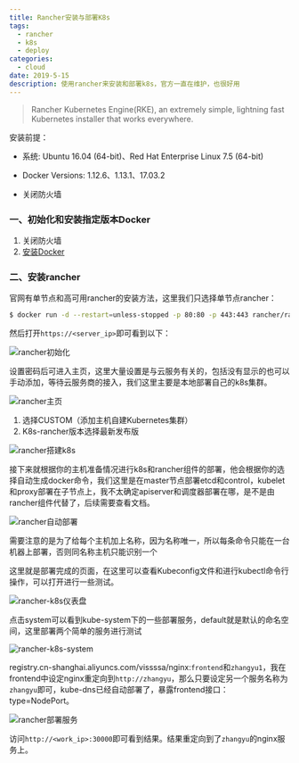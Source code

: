 ```yaml
---
title: Rancher安装与部署K8s
tags:
  - rancher
  - k8s
  - deploy
categories:
  - cloud
date: 2019-5-15
description: 使用rancher来安装和部署k8s，官方一直在维护，也很好用
---
```


> Rancher Kubernetes Engine(RKE), an extremely simple, lightning fast Kubernetes installer that works everywhere.

安装前提：

- 系统: Ubuntu 16.04 (64-bit)、Red Hat Enterprise Linux 7.5 (64-bit)

- Docker Versions: 1.12.6、1.13.1、17.03.2

- 关闭防火墙


### 一、初始化和安装指定版本Docker

1. 关闭防火墙
2. [安装Docker](指定版本安装Docker.md)



### 二、安装rancher

官网有单节点和高可用rancher的安装方法，这里我们只选择单节点rancher：

```bash
$ docker run -d --restart=unless-stopped -p 80:80 -p 443:443 rancher/rancher
```

然后打开`https://<server_ip>`即可看到以下：

![rancher初始化](https://vissssa-imgs-1252712312.cos.ap-shanghai.myqcloud.com/pics/rancher%E5%88%9D%E5%A7%8B%E5%8C%96.png)

设置密码后可进入主页，这里大量设置是与云服务有关的，包括没有显示的也可以手动添加，等待云服务商的接入，我们这里主要是本地部署自己的k8s集群。

![rancher主页](https://vissssa-imgs-1252712312.cos.ap-shanghai.myqcloud.com/pics/rancher%E4%B8%BB%E9%A1%B5.png)

1. 选择CUSTOM（添加主机自建Kubernetes集群）
2. K8s-rancher版本选择最新发布版

![rancher搭建k8s](https://vissssa-imgs-1252712312.cos.ap-shanghai.myqcloud.com/pics/rancher%E6%90%AD%E5%BB%BAk8s.png)

 接下来就根据你的主机准备情况进行k8s和rancher组件的部署，他会根据你的选择自动生成docker命令，我们这里是在master节点部署etcd和control，kubelet和proxy部署在子节点上，我不太确定apiserver和调度器部署在哪，是不是由rancher组件代替了，后续需要查看文档。

![rancher自动部署](https://vissssa-imgs-1252712312.cos.ap-shanghai.myqcloud.com/pics/rancher%E8%87%AA%E5%8A%A8%E9%83%A8%E7%BD%B2.png)

需要注意的是为了给每个主机加上名称，因为名称唯一，所以每条命令只能在一台机器上部署，否则同名称主机只能识别一个

这里就是部署完成的页面，在这里可以查看Kubeconfig文件和进行kubectl命令行操作，可以打开进行一些测试。

![rancher-k8s仪表盘](https://vissssa-imgs-1252712312.cos.ap-shanghai.myqcloud.com/pics/rancher%E4%BB%AA%E8%A1%A8%E7%9B%98.png)

点击system可以看到kube-system下的一些部署服务，default就是默认的命名空间，这里部署两个简单的服务进行测试

![rancher-k8s-system](https://vissssa-imgs-1252712312.cos.ap-shanghai.myqcloud.com/pics/rancher-k8s-system.png)

registry.cn-shanghai.aliyuncs.com/vissssa/nginx:`frontend`和`zhangyu1`，我在frontend中设定nginx重定向到`http://zhangyu`，那么只要设定另一个服务名称为`zhangyu`即可，kube-dns已经自动部署了，暴露frontend接口：type=NodePort。

![rancher部署服务](https://vissssa-imgs-1252712312.cos.ap-shanghai.myqcloud.com/pics/rancher%E9%83%A8%E7%BD%B2%E4%BB%BB%E5%8A%A11.png)

访问`http://<work_ip>:30000`即可看到结果。结果重定向到了`zhangyu`的nginx服务上。

